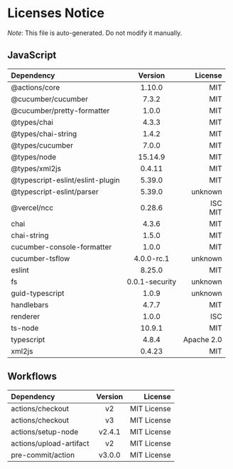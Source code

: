 # Licenses Notice
*Note*: This file is auto-generated. Do not modify it manually.
## JavaScript
| Dependency | Version | License |
|:-----------|:-------:|--------:|
|@actions/core|1.10.0|MIT|
|@cucumber/cucumber|7.3.2|MIT|
|@cucumber/pretty-formatter|1.0.0|MIT|
|@types/chai|4.3.3|MIT|
|@types/chai-string|1.4.2|MIT|
|@types/cucumber|7.0.0|MIT|
|@types/node|15.14.9|MIT|
|@types/xml2js|0.4.11|MIT|
|@typescript-eslint/eslint-plugin|5.39.0|MIT|
|@typescript-eslint/parser|5.39.0|unknown|
|@vercel/ncc|0.28.6|ISC<br/>MIT|
|chai|4.3.6|MIT|
|chai-string|1.5.0|MIT|
|cucumber-console-formatter|1.0.0|MIT|
|cucumber-tsflow|4.0.0-rc.1|unknown|
|eslint|8.25.0|MIT|
|fs|0.0.1-security|unknown|
|guid-typescript|1.0.9|unknown|
|handlebars|4.7.7|MIT|
|renderer|1.0.0|ISC|
|ts-node|10.9.1|MIT|
|typescript|4.8.4|Apache 2.0|
|xml2js|0.4.23|MIT|
## Workflows
| Dependency | Version | License |
|:-----------|:-------:|--------:|
|actions/checkout|v2|MIT License|
|actions/checkout|v3|MIT License|
|actions/setup-node|v2.4.1|MIT License|
|actions/upload-artifact|v2|MIT License|
|pre-commit/action|v3.0.0|MIT License|
